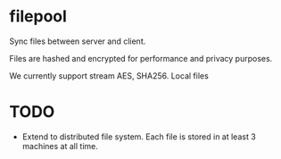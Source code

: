 # filepool

Sync files between server and client.

Files are hashed and encrypted for performance and privacy purposes.

We currently support stream AES, SHA256. Local files

# TODO

- Extend to distributed file system. Each file is stored in at least 3 machines at all time.

